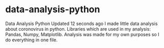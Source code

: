 # data-analysis-python
Data Analysis Python  Updated 12 seconds ago I made little data analysis about coronovirus in python. Libraries which are used in my analysis: Pandas, Numpy, Matplotlib. Analysis was made for my own purposes so I do everything in one file.
